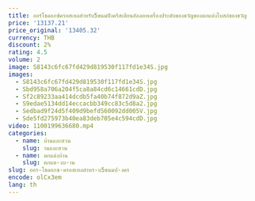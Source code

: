 ```yaml
---
title: ออร์โธดอกซ์ครอสเทลสำหรับ5ขนมปังคริสเตียนอัลลอยเครื่องประดับของขวัญของตกแต่งโบสถ์ของขวัญ
price: '13137.21'
price_original: '13405.32'
currency: THB
discount: 2%
rating: 4.5
volume: 2
image: S8143c6fc67fd429d819530f117fd1e34S.jpg
images:
  - S8143c6fc67fd429d819530f117fd1e34S.jpg
  - Sbd958a706a204f5ca8a84cd6c14661cdD.jpg
  - Sf2c89233aa414dcdb5fa40b74f872d9aZ.jpg
  - S9edae5134dd14eccacbb349cc83c5d8a2.jpg
  - Sedbad9f24d5f409d9befd560092dd005V.jpg
  - Sde5fd275973b40ea83deb705e4c594cdD.jpg
video: 1100199636680.mp4
categories:
  - name: บ้านและสวน
    slug: านและสวน
  - name: ตกแต่งบ้าน
    slug: ตกแต-งบ-าน
slug: ออร-โธดอกซ-ครอสเทลสำหร-บ5ขนมป-งคร
encode: olCx3em
lang: th
---
```

  
